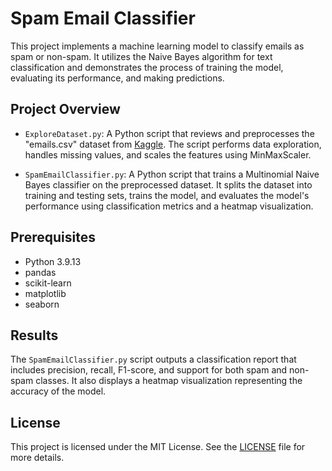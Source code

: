 # Spam Email Classifier

This project implements a machine learning model to classify emails as spam or non-spam. It utilizes the Naive Bayes algorithm for text classification and demonstrates the process of training the model, evaluating its performance, and making predictions.

## Project Overview

- `ExploreDataset.py`: A Python script that reviews and preprocesses the "emails.csv" dataset from [Kaggle](https://www.kaggle.com/datasets/balaka18/email-spam-classification-dataset-csv). The script performs data exploration, handles missing values, and scales the features using MinMaxScaler.

- `SpamEmailClassifier.py`: A Python script that trains a Multinomial Naive Bayes classifier on the preprocessed dataset. It splits the dataset into training and testing sets, trains the model, and evaluates the model's performance using classification metrics and a heatmap visualization.

## Prerequisites

- Python 3.9.13
- pandas
- scikit-learn
- matplotlib
- seaborn

## Results

The `SpamEmailClassifier.py` script outputs a classification report that includes precision, recall, F1-score, and support for both spam and non-spam classes. It also displays a heatmap visualization representing the accuracy of the model.

## License

This project is licensed under the MIT License. See the [LICENSE](https://opensource.org/license/mit/) file for more details.
